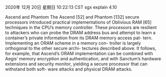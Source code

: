 2020年 12月 20日 星期日 10:22:13 CST
sgx explain 4.10

Ascend and Phantom
The Ascend [52] and Phantom [132] secure processors
introduced practical implementations of Oblivious RAM
[65] techniques in the CPU’s memory controller. These
processors are resilient to attackers who can probe the
DRAM address bus and attempt to learn a container’s
private information from its DRAM memory access pat-
tern.
Implementing an ORAM scheme in a memory con-
troller is largely orthogonal to the other secure archi-
tectures described above. It follows, for example, that
Ascend’s ORAM implementation can be combined with
Aegis’ memory encryption and authentication, and with
Sanctum’s hardware extensions and security monitor,
yielding a secure processor that can withstand both soft-
ware attacks and physical DRAM attacks.


